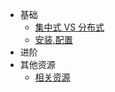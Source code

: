 * 基础
  * [集中式 VS 分布式](docs/contrast.md)
  * [安装,配置](docs/install.md)
* 进阶
* 其他资源
  * [相关资源](docs/other.md)
